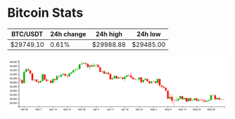 # Bitcoin Stats

BTC/USDT|24h change|24h high|24h low|
|---|---|---|---|
|$29749.10|0.61%|$29988.88|$29485.00|

<img src="./chart.svg">
